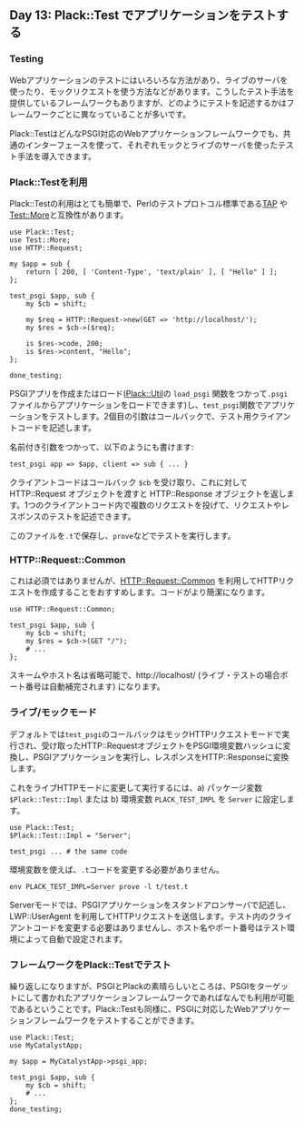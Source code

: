 ## Day 13: Plack::Test でアプリケーションをテストする

### Testing

Webアプリケーションのテストにはいろいろな方法があり、ライブのサーバを使ったり、モックリクエストを使う方法などがあります。こうしたテスト手法を提供しているフレームワークもありますが、どのようにテストを記述するかはフレームワークごとに異なっていることが多いです。

Plack::TestはどんなPSGI対応のWebアプリケーションフレームワークでも、共通のインターフェースを使って、それぞれモックとライブのサーバを使ったテスト手法を導入できます。

### Plack::Testを利用

Plack::Testの利用はとても簡単で、Perlのテストプロトコル標準である[TAP](http://testanything.org/wiki/) や[Test::More](http://search.cpan.org/perldoc?Test::More)と互換性があります。

    use Plack::Test;
    use Test::More;
    use HTTP::Request;
    
    my $app = sub {
        return [ 200, [ 'Content-Type', 'text/plain' ], [ "Hello" ] ];
    };
    
    test_psgi $app, sub {
        my $cb = shift;
        
        my $req = HTTP::Request->new(GET => 'http://localhost/');
        my $res = $cb->($req);
        
        is $res->code, 200;
        is $res->content, "Hello";
    };
    
    done_testing;

PSGIアプリを作成またはロード([Plack::Util](http://search.cpan.org/perldoc?Plack::Util)の `load_psgi` 関数をつかって`.psgi`ファイルからアプリケーションをロードできます)し、`test_psgi`関数でアプリケーションをテストします。2個目の引数はコールバックで、テスト用クライアントコードを記述します。

名前付き引数をつかって、以下のようにも書けます:

    test_psgi app => $app, client => sub { ... }

クライアントコードはコールバック `$cb` を受け取り、これに対して HTTP::Request オブジェクトを渡すと HTTP::Response オブジェクトを返します。1つのクライアントコード内で複数のリクエストを投げて、リクエストやレスポンスのテストを記述できます。

このファイルを`.t`で保存し、`prove`などでテストを実行します。

### HTTP::Request::Common

これは必須ではありませんが、[HTTP::Request::Common](http://search.cpan.org/perldoc?HTTP::Request::Common) を利用してHTTPリクエストを作成することをおすすめします。コードがより簡潔になります。

    use HTTP::Request::Common;
    
    test_psgi $app, sub {
        my $cb = shift;
        my $res = $cb->(GET "/");
        # ...
    };

スキームやホスト名は省略可能で、http://localhost/ (ライブ・テストの場合ポート番号は自動補完されます) になります。

### ライブ/モックモード

デフォルトでは`test_psgi`のコールバックはモックHTTPリクエストモードで実行され、受け取ったHTTP::RequestオブジェクトをPSGI環境変数ハッシュに変換し、PSGIアプリケーションを実行し、レスポンスをHTTP::Responseに変換します。

これをライブHTTPモードに変更して実行するには、a) パッケージ変数`$Plack::Test::Impl` または b) 環境変数 `PLACK_TEST_IMPL` を `Server` に設定します。

    use Plack::Test;
    $Plack::Test::Impl = "Server";
    
    test_psgi ... # the same code

環境変数を使えば、`.t`コードを変更する必要がありません。

    env PLACK_TEST_IMPL=Server prove -l t/test.t

Serverモードでは、PSGIアプリケーションをスタンドアロンサーバで記述し、LWP::UserAgent を利用してHTTPリクエストを送信します。テスト内のクライアントコードを変更する必要はありませんし、ホスト名やポート番号はテスト環境によって自動で設定されます。

### フレームワークをPlack::Testでテスト

繰り返しになりますが、PSGIとPlackの素晴らしいところは、PSGIをターゲットにして書かれたアプリケーションフレームワークであればなんでも利用が可能であるということです。Plack::Testも同様に、PSGIに対応したWebアプリケーションフレームワークをテストすることができます。

    use Plack::Test;
    use MyCatalystApp;
    
    my $app = MyCatalystApp->psgi_app;
    
    test_psgi $app, sub {
        my $cb = shift;
        # ...
    };
    done_testing;

